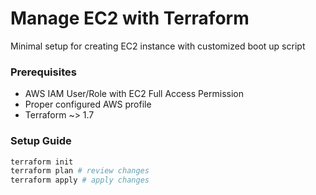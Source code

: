 # Manage EC2 with Terraform

Minimal setup for creating EC2 instance with customized boot up script

### Prerequisites

- AWS IAM User/Role with EC2 Full Access Permission
- Proper configured AWS profile
- Terraform ~> 1.7

### Setup Guide

```bash
terraform init
terraform plan # review changes
terraform apply # apply changes
```

